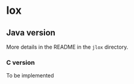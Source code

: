 # lox

## Java version
More details in the README in the `jlox` directory.

### C version
To be implemented